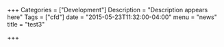 +++
Categories = ["Development"]
Description = "Description appears here"
Tags = ["cfd"]
date = "2015-05-23T11:32:00-04:00"
menu = "news"
title = "test3"

+++

